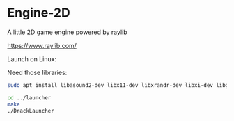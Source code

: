 # Engine-2D

A little 2D game engine powered by raylib

https://www.raylib.com/

Launch on Linux:

Need those libraries:
```bash
sudo apt install libasound2-dev libx11-dev libxrandr-dev libxi-dev libgl1-mesa-dev libglu1-mesa-dev libxcursor-dev libxinerama-dev libwayland-dev libxkbcommon-dev
```

```bash
cd ../launcher
make
./DrackLauncher
```
